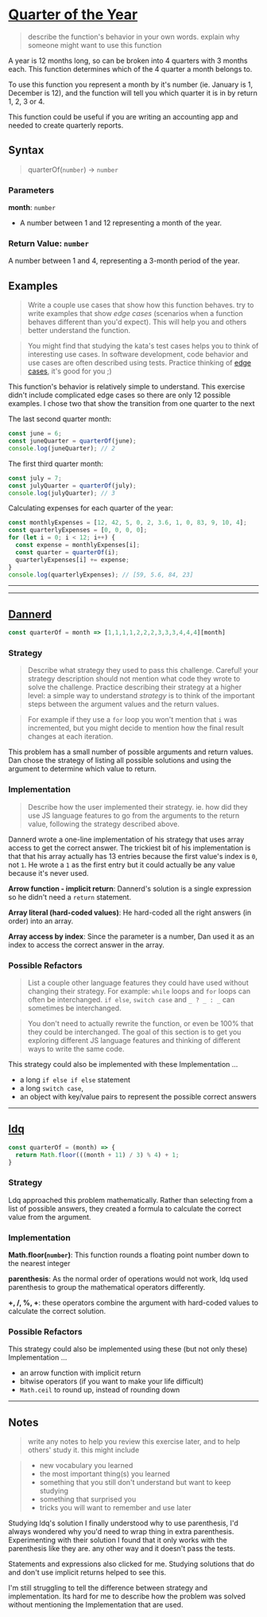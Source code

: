 # [Quarter of the Year](https://www.codewars.com/kata/5ce9c1000bab0b001134f5af)

> describe the function's behavior in your own words. explain why someone might want to use this function

A year is 12 months long, so can be broken into 4 quarters with 3 months each.  This function determines which of the 4 quarter a month belongs to.

To use this function you represent a month by it's number (ie. January is 1, December is 12), and the function will tell you which quarter it is in by return 1, 2, 3 or 4.

This function could be useful if you are writing an accounting app and needed to create quarterly reports.

## Syntax

> quarterOf(`number`) -> `number`

### Parameters

**month**: `number`

- A number between 1 and 12 representing a month of the year.

### Return Value: `number`

A number between 1 and 4, representing a 3-month period of the year.

## Examples

> Write a couple use cases that show how this function behaves. try to write examples that show _edge cases_ (scenarios when a function behaves different than you'd expect).  This will help you and others better understand the function.

> You might find that studying the kata's test cases helps you to think of interesting use cases.  In software development, code behavior and use cases are often described using tests.  Practice thinking of [edge cases](https://www.geeksforgeeks.org/dont-forget-edge-cases/), it's good for you ;)

This function's behavior is relatively simple to understand. This exercise didn't include complicated edge cases so there are only 12 possible examples. I chose two that show the transition from one quarter to the next

The last second quarter month:

```js
const june = 6;
const juneQuarter = quarterOf(june);
console.log(juneQuarter); // 2
```

The first third quarter month:

```js
const july = 7;
const julyQuarter = quarterOf(july);
console.log(julyQuarter); // 3
```

Calculating expenses for each quarter of the year:

```js
const monthlyExpenses = [12, 42, 5, 0, 2, 3.6, 1, 0, 83, 9, 10, 4];
const quarterlyExpenses = [0, 0, 0, 0];
for (let i = 0; i < 12; i++) {
  const expense = monthlyExpenses[i];
  const quarter = quarterOf(i);
  quarterlyExpenses[i] += expense;
}
console.log(quarterlyExpenses); // [59, 5.6, 84, 23]
```

---
---

## [Dannerd](https://www.codewars.com/users/Dannerd)

```js
const quarterOf = month => [1,1,1,1,2,2,2,3,3,3,4,4,4][month]
```

### Strategy

> Describe what strategy they used to pass this challenge.  Careful! your strategy description should not mention what code they wrote to solve the challenge. Practice describing their strategy at a higher level: a simple way to understand _strategy_ is to think of the important steps between the argument values and the return values.

> For example if they use a `for` loop you won't mention that `i` was incremented, but you might decide to mention how the final result changes at each iteration.

This problem has a small number of possible arguments and return values. Dan chose the strategy of listing all possible solutions and using the argument to determine which value to return.

### Implementation

> Describe how the user implemented their strategy. ie. how did they use JS language features to go from the arguments to the return value, following the strategy described above.

Dannerd wrote a one-line implementation of his strategy that uses array access to get the correct answer.  The trickiest bit of his implementation is that that his array actually has 13 entries because the first value's index is `0`, not `1`.  He wrote a `1` as the first entry but it could actually be any value because it's never used.

**Arrow function - implicit return**: Dannerd's solution is a single expression so he didn't need a `return` statement.

**Array literal (hard-coded values)**: He hard-coded all the right answers (in order) into an array.

**Array access by index**: Since the parameter is a number, Dan used it as an index to access the correct answer in the array.

### Possible Refactors

> List a couple other language features they could have used without changing their strategy.  For example: `while` loops and `for` loops can often be interchanged. `if else`, `switch case` and `_ ? _ : _` can sometimes be interchanged.

> You don't need to actually rewrite the function, or even be 100% that they could be interchanged. The goal of this section is to get you exploring different JS language features and thinking of different ways to write the same code.

This strategy could also be implemented with these Implementation ...

- a long `if else if else` statement
- a long `switch case`,
- an object with key/value pairs to represent the possible correct answers

---

## [ldq](https://www.codewars.com/users/ldq)

```js
const quarterOf = (month) => {
  return Math.floor(((month + 11) / 3) % 4) + 1;
}
```

### Strategy

Ldq approached this problem mathematically.  Rather than selecting from a list of possible answers, they created a formula to calculate the correct value from the argument.

### Implementation

**Math.floor(`number`)**: This function rounds a floating point number down to the nearest integer

**parenthesis**:  As the normal order of operations would not work, ldq used parenthesis to group the mathematical operators differently.

**+, /, %, +**: these operators combine the argument with hard-coded values to calculate the correct solution.

### Possible Refactors

This strategy could also be implemented using these (but not only these) Implementation ...

- an arrow function with implicit return
- bitwise operators (if you want to make your life difficult)
- `Math.ceil` to round up, instead of rounding down

---

## Notes

> write any notes to help you review this exercise later, and to help others' study it. this might include

> - new vocabulary you learned
> - the most important thing(s) you learned
> - something that you still don't understand but want to keep studying
> - something that surprised you
> - tricks you will want to remember and use later

Studying ldq's solution I finally understood why to use parenthesis, I'd always wondered why you'd need to wrap thing in extra parenthesis.  Experimenting with their solution I found that it only works with the parenthesis like they are. any other way and it doesn't pass the tests.

Statements and expressions also clicked for me.  Studying solutions that do and don't use implicit returns helped to see this.

I'm still struggling to tell the difference between strategy and implementation.  Its hard for me to describe how the problem was solved without mentioning the Implementation that are used.
